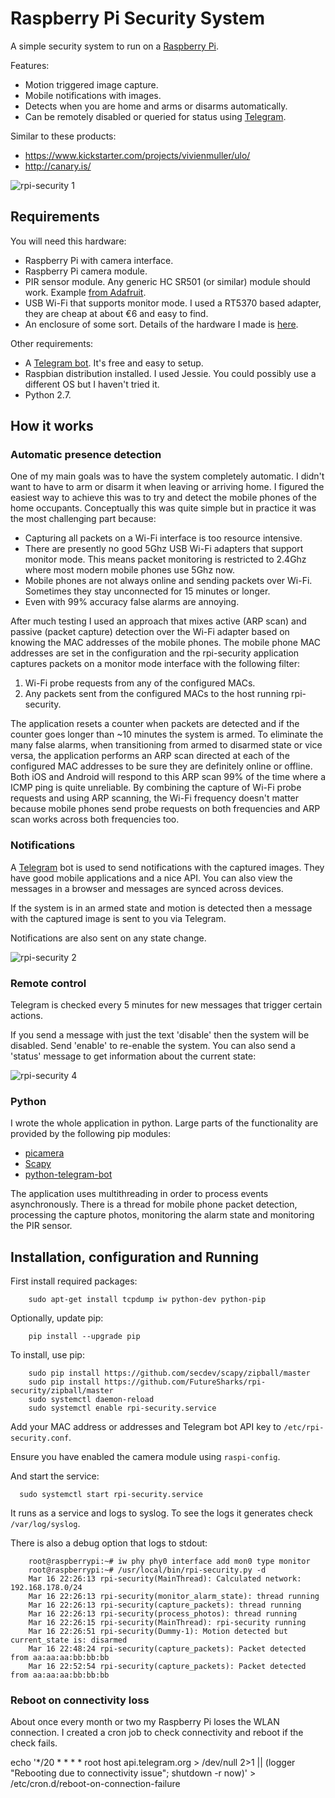 # Raspberry Pi Security System

A simple security system to run on a [Raspberry Pi](https://www.raspberrypi.org/).

Features:
  - Motion triggered image capture.
  - Mobile notifications with images.
  - Detects when you are home and arms or disarms automatically.
  - Can be remotely disabled or queried for status using [Telegram](https://telegram.org/).

Similar to these products:

  - https://www.kickstarter.com/projects/vivienmuller/ulo/
  - http://canary.is/

![rpi-security 1](../master/images/rpi-security-1.jpg?raw=true)

## Requirements

You will need this hardware:
  - Raspberry Pi with camera interface.
  - Raspberry Pi camera module.
  - PIR sensor module. Any generic HC SR501 (or similar) module should work. Example [from Adafruit](https://www.adafruit.com/products/189).
  - USB Wi-Fi that supports monitor mode. I used a RT5370 based adapter, they are cheap at about €6 and easy to find.
  - An enclosure of some sort. Details of the hardware I made is [here](hardware).

Other requirements:
  - A [Telegram bot](https://telegram.org/). It's free and easy to setup.
  - Raspbian distribution installed. I used Jessie. You could possibly use a different OS but I haven't tried it.
  - Python 2.7.

## How it works

### Automatic presence detection

One of my main goals was to have the system completely automatic. I didn't want to have to arm or disarm it when leaving or arriving home. I figured the easiest way to achieve this was to try and detect the mobile phones of the home occupants. Conceptually this was quite simple but in practice it was the most challenging part because:
  - Capturing all packets on a Wi-Fi interface is too resource intensive.
  - There are presently no good 5Ghz USB Wi-Fi adapters that support monitor mode. This means packet monitoring is restricted to 2.4Ghz where most modern mobile phones use 5Ghz now.
  - Mobile phones are not always online and sending packets over Wi-Fi. Sometimes they stay unconnected for 15 minutes or longer.
  - Even with 99% accuracy false alarms are annoying.

After much testing I used an approach that mixes active (ARP scan) and passive (packet capture) detection over the Wi-Fi adapter based on knowing the MAC addresses of the mobile phones. The mobile phone MAC addresses are set in the configuration and the rpi-security application captures packets on a monitor mode interface with the following filter:
1. Wi-Fi probe requests from any of the configured MACs.
2. Any packets sent from the configured MACs to the host running rpi-security.

The application resets a counter when packets are detected and if the counter goes longer than ~10 minutes the system is armed. To eliminate the many false alarms, when transitioning from armed to disarmed state or vice versa, the application performs an ARP scan directed at each of the configured MAC addresses to be sure they are definitely online or offline. Both iOS and Android will respond to this ARP scan 99% of the time where a ICMP ping is quite unreliable. By combining the capture of Wi-Fi probe requests and using ARP scanning, the Wi-Fi frequency doesn't matter because mobile phones send probe requests on both frequencies and ARP scan works across both frequencies too.

### Notifications

A [Telegram](https://telegram.org/) bot is used to send notifications with the captured images. They have good mobile applications and a nice API. You can also view the messages in a browser and messages are synced across devices.

If the system is in an armed state and motion is detected then a message with the captured image is sent to you via Telegram.

Notifications are also sent on any state change.

![rpi-security 2](../master/images/rpi-security-notification.png?raw=true)

### Remote control

Telegram is checked every 5 minutes for new messages that trigger certain actions.

If you send a message with just the text 'disable' then the system will be disabled. Send 'enable' to re-enable the system. You can also send a 'status' message to get information about the current state:

![rpi-security 4](../master/images/rpi-security-status-message.png?raw=true)

### Python

I wrote the whole application in python. Large parts of the functionality are provided by the following pip modules:
  - [picamera](https://github.com/waveform80/picamera)
  - [Scapy](http://www.secdev.org/projects/scapy/)
  - [python-telegram-bot](https://github.com/python-telegram-bot/python-telegram-bot)

The application uses multithreading in order to process events asynchronously. There is a thread for mobile phone packet detection, processing the capture photos, monitoring the alarm state and monitoring the PIR sensor.

## Installation, configuration and Running

First install required packages:

        sudo apt-get install tcpdump iw python-dev python-pip

Optionally, update pip:

        pip install --upgrade pip

To install, use pip:

        sudo pip install https://github.com/secdev/scapy/zipball/master
        sudo pip install https://github.com/FutureSharks/rpi-security/zipball/master
        sudo systemctl daemon-reload
        sudo systemctl enable rpi-security.service

Add your MAC address or addresses and Telegram bot API key to ``/etc/rpi-security.conf``.

Ensure you have enabled the camera module using ``raspi-config``.

And start the service:

      sudo systemctl start rpi-security.service

It runs as a service and logs to syslog. To see the logs it generates check ``/var/log/syslog``.

There is also a debug option that logs to stdout:

        root@raspberrypi:~# iw phy phy0 interface add mon0 type monitor
        root@raspberrypi:~# /usr/local/bin/rpi-security.py -d
        Mar 16 22:26:13 rpi-security(MainThread): Calculated network: 192.168.178.0/24
        Mar 16 22:26:13 rpi-security(monitor_alarm_state): thread running
        Mar 16 22:26:13 rpi-security(capture_packets): thread running
        Mar 16 22:26:13 rpi-security(process_photos): thread running
        Mar 16 22:26:15 rpi-security(MainThread): rpi-security running
        Mar 16 22:26:51 rpi-security(Dummy-1): Motion detected but current_state is: disarmed
        Mar 16 22:48:24 rpi-security(capture_packets): Packet detected from aa:aa:aa:bb:bb:bb
        Mar 16 22:52:54 rpi-security(capture_packets): Packet detected from aa:aa:aa:bb:bb:bb

### Reboot on connectivity loss

About once every month or two my Raspberry Pi loses the WLAN connection. I created a cron job to check connectivity and reboot if the check fails.

echo '*/20 * * * * root host api.telegram.org > /dev/null 2>1 || (logger "Rebooting due to connectivity issue"; shutdown -r now)' > /etc/cron.d/reboot-on-connection-failure
